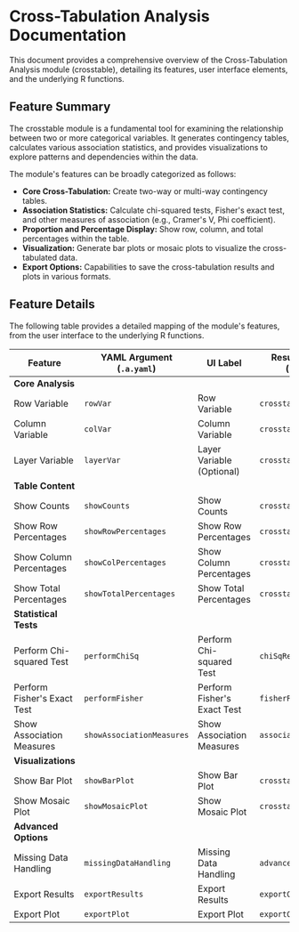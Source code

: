 # Cross-Tabulation Analysis Documentation

This document provides a comprehensive overview of the Cross-Tabulation Analysis module (crosstable), detailing its features, user interface elements, and the underlying R functions.

## Feature Summary

The crosstable module is a fundamental tool for examining the relationship between two or more categorical variables. It generates contingency tables, calculates various association statistics, and provides visualizations to explore patterns and dependencies within the data.

The module's features can be broadly categorized as follows:

*   **Core Cross-Tabulation:** Create two-way or multi-way contingency tables.
*   **Association Statistics:** Calculate chi-squared tests, Fisher's exact test, and other measures of association (e.g., Cramer's V, Phi coefficient).
*   **Proportion and Percentage Display:** Show row, column, and total percentages within the table.
*   **Visualization:** Generate bar plots or mosaic plots to visualize the cross-tabulated data.
*   **Export Options:** Capabilities to save the cross-tabulation results and plots in various formats.

## Feature Details

The following table provides a detailed mapping of the module's features, from the user interface to the underlying R functions.

| Feature                          | YAML Argument (`.a.yaml`)      | UI Label                               | Results Section (`.r.yaml`)         | R Function (`.b.R`)                  |
| -------------------------------- | ------------------------------ | -------------------------------------- | ----------------------------------- | ------------------------------------ |
| **Core Analysis**                |                                |                                        |                                     |                                      |
| Row Variable                     | `rowVar`                       | Row Variable                           | `crosstableOverview`                | `.calculateCrossTable`               |
| Column Variable                  | `colVar`                       | Column Variable                        | `crosstableOverview`                | `.calculateCrossTable`               |
| Layer Variable                   | `layerVar`                     | Layer Variable (Optional)              | `crosstableOverview`                | `.calculateCrossTable`               |
| **Table Content**                |                                |                                        |                                     |                                      |
| Show Counts                      | `showCounts`                   | Show Counts                            | `crosstableResults`                 | `.populateCrossTable`                |
| Show Row Percentages             | `showRowPercentages`           | Show Row Percentages                   | `crosstableResults`                 | `.populateCrossTable`                |
| Show Column Percentages          | `showColPercentages`           | Show Column Percentages                | `crosstableResults`                 | `.populateCrossTable`                |
| Show Total Percentages           | `showTotalPercentages`         | Show Total Percentages                 | `crosstableResults`                 | `.populateCrossTable`                |
| **Statistical Tests**            |                                |                                        |                                     |                                      |
| Perform Chi-squared Test         | `performChiSq`                 | Perform Chi-squared Test               | `chiSqResults`                      | `.performChiSqTest`                  |
| Perform Fisher's Exact Test      | `performFisher`                | Perform Fisher's Exact Test            | `fisherResults`                     | `.performFisherTest`                 |
| Show Association Measures        | `showAssociationMeasures`      | Show Association Measures              | `associationMeasures`               | `.calculateAssociationMeasures`      |
| **Visualizations**               |                                |                                        |                                     |                                      |
| Show Bar Plot                    | `showBarPlot`                  | Show Bar Plot                          | `crosstableBarPlot`                 | `.plotCrossTableBar`                 |
| Show Mosaic Plot                 | `showMosaicPlot`               | Show Mosaic Plot                       | `crosstableMosaicPlot`              | `.plotCrossTableMosaic`              |
| **Advanced Options**             |                                |                                        |                                     |                                      |
| Missing Data Handling            | `missingDataHandling`          | Missing Data Handling                  | `advancedOptions`                   | `.handleMissingData`                 |
| Export Results                   | `exportResults`                | Export Results                         | `exportOptions`                     | `.exportCrossTableResults`           |
| Export Plot                      | `exportPlot`                   | Export Plot                            | `exportOptions`                     | `.exportCrossTablePlot`              |